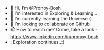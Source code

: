 - 👋 Hi, I’m @Pronoy-Bosh
- 👀 I’m interested in Exploring & Learning...
- 🌱 I’m currently learning the Universe :)
- 💞️ I’m looking to collaborate on Github
- 📫 How to reach me? Come, take a look - https://www.linkedin.com/in/pronoy-bosh
- : Exploration continues..:)
